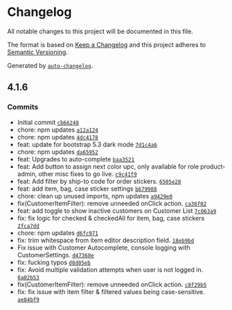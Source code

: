 # Changelog

All notable changes to this project will be documented in this file.

The format is based on [Keep a Changelog](https://keepachangelog.com/en/1.0.0/)
and this project adheres to [Semantic Versioning](https://semver.org/spec/v2.0.0.html).

Generated by [`auto-changelog`](https://github.com/CookPete/auto-changelog).

## 4.1.6

### Commits

- Initial commit [`cb66248`](https://github.com/ChumsInc/barcode-admin/commit/cb66248dc75a5cb09fb810a20c2a8eae42ddd018)
- chore: npm updates [`a12a124`](https://github.com/ChumsInc/barcode-admin/commit/a12a1247b7508047da48eb08666aed67126db9fd)
- chore: npm updates [`4dc4178`](https://github.com/ChumsInc/barcode-admin/commit/4dc4178897690ef467410875a29c2646c8bcbde9)
- feat: update for bootstrap 5.3 dark mode [`7d1c4a6`](https://github.com/ChumsInc/barcode-admin/commit/7d1c4a60cd59f9dcdd51a60ddfd8eba58ba5f444)
- chore: npm updates [`da65952`](https://github.com/ChumsInc/barcode-admin/commit/da659527c04fb786ed364064db6574c9785ddc63)
- feat: Upgrades to auto-complete [`baa3521`](https://github.com/ChumsInc/barcode-admin/commit/baa3521a1bf87301f4515830948e238092b1ef15)
- feat: Add button to assign next color upc, only available for role product-admin, other misc fixes to go live. [`c9c41f9`](https://github.com/ChumsInc/barcode-admin/commit/c9c41f9c66dd73c5056ea25a2fa51053ba1c3032)
- feat: Add filter by ship-to code for order stickers. [`6505e28`](https://github.com/ChumsInc/barcode-admin/commit/6505e286cf0154d7fc32088ae67ed49e97a676d2)
- feat: add item, bag, case sticker settings [`b679988`](https://github.com/ChumsInc/barcode-admin/commit/b67998861a9e8a69efc91497413645a0f42db9d6)
- chore: clean up unused imports, npm updates [`a9429e0`](https://github.com/ChumsInc/barcode-admin/commit/a9429e0dea694a681a76a313fa16242078a54a27)
- fix(CustomerItemFilter): remove unneeded onClick action. [`ca36f02`](https://github.com/ChumsInc/barcode-admin/commit/ca36f02787edfb6acd98eb76a96c0463809ff66d)
- feat: add toggle to show inactive customers on Customer List [`7c063a9`](https://github.com/ChumsInc/barcode-admin/commit/7c063a9507f2ef0280adff15a858b35249085457)
- fix: fix logic for checked & checkedAll for item, bag, case stickers [`2fca7dd`](https://github.com/ChumsInc/barcode-admin/commit/2fca7ddfc809c9f9a37894b75980703ef6475ffa)
- chore: npm updates [`d6fc971`](https://github.com/ChumsInc/barcode-admin/commit/d6fc97116fbff6af93987e1be7f6e29579f0c069)
- fix: trim whitespace from item editor description field. [`18eb9bd`](https://github.com/ChumsInc/barcode-admin/commit/18eb9bd1f8fa6f8f2994b7420a94ac1945672259)
- Fix issue with Customer Autocomplete, console logging with CustomerSettings. [`d47368e`](https://github.com/ChumsInc/barcode-admin/commit/d47368e49b950b4966b2de8227e1d78ca33fcafc)
- fix: fucking typos [`d8d85eb`](https://github.com/ChumsInc/barcode-admin/commit/d8d85ebf217c94e494bf97227a4b8b4990e415ae)
- fix: Avoid multiple validation attempts when user is not logged in. [`6a02b53`](https://github.com/ChumsInc/barcode-admin/commit/6a02b5369274b99c5c54d8eb78722180f02e55f2)
- fix(CustomerItemFilter): remove unneeded onClick action. [`c8f29b5`](https://github.com/ChumsInc/barcode-admin/commit/c8f29b5d04c1292ec0e17afb4ea4aab31d1295bc)
- fix: fix issue with item filter & filtered values being case-sensitive. [`ae84bf9`](https://github.com/ChumsInc/barcode-admin/commit/ae84bf90a4c2f763f8b4aed84eeb162d3f65df82)
